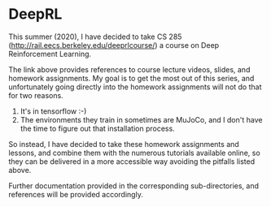 # DeepRL

This summer (2020), I have decided to take CS 285 (http://rail.eecs.berkeley.edu/deeprlcourse/) a course on Deep Reinforcement Learning. 

The link above provides references to course lecture videos, slides, and homework assignments. My goal is to get the most out of this series, and unfortunately going directly into the homework assignments will not do that for two reasons. 

1. It's in tensorflow :-)
2. The environments they train in sometimes are MuJoCo, and I don't have the time to figure out that installation process. 

So instead, I have decided to take these homework assignments and lessons, and combine them with the numerous tutorials available online, so they can be delivered in a more accessible way avoiding the pitfalls listed above. 

Further documentation provided in the corresponding sub-directories, and references will be provided accordingly. 

